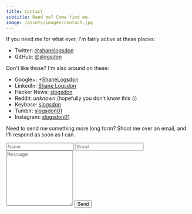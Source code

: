 ```yaml
---
title: Contact
subtitle: Need me? Come find me.
image: /assets/images/contact.jpg
---
```


If you need me for what ever, I'm fairly active at these places:

- Twitter: [&#64;shanelogsdon][twitter]
- GitHub: [&#64;slogsdon][github]

Don't like those? I'm also around on these:

- Google+: [+ShaneLogsdon][googleplus]
- LinkedIn: [Shane Logsdon][linkedin]
- Hacker News: [slogsdon][hackernews]
- Reddit: *unknown* (hopefully you don't know this :))
- Keybase: [slogsdon][keybase]
- Tumblr: [slogsdon01][tumblr]
- Instagram: [slogsdon01][instagram]

<a name="email"></a>

Need to send me something more long form? Shoot me over an email,
and I'll respond as soon as I can.

<form action="//forms.brace.io/shane@shanelogsdon.com" method="post">
  <input type="hidden" name="_next" value="http://www.slogsdon.com/contact/success/" />
  <input type="text" name="_gotcha" style="display:none" />
  <input type="hidden" name="_subject" value="slogsdon.com: Contact" />
  <input type="text" name="name" placeholder="Name" />
  <input type="email" name="_replyto" placeholder="Email" />
  <textarea name="message" placeholder="Message" style="height: 150px;"></textarea>
  <input type="submit" value="Send" />
</form>

[twitter]: https://twitter.com/shanelogsdon "Shane Logsdon on Twitter"
[github]: https://github.com/slogsdon "Shane Logsdon on GitHub"
[googleplus]: https://plus.google.com/+ShaneLogsdon "Shane Logsdon on Google+"
[linkedin]: https://www.linkedin.com/in/shanelogsdon "Shane Logsdon on LinkedIn"
[hackernews]: https://news.ycombinator.com/user?id=slogsdon "Shane Logsdon on Hacker News"
[keybase]: https://keybase.io/slogsdon "Shane Logsdon on Keybase"
[tumblr]: http://slogsdon01.tumblr.com "Shane Logsdon on Tumblr"
[instagram]: http://instagram.com/slogsdon01 "Shane Logsdon on Instagram"

